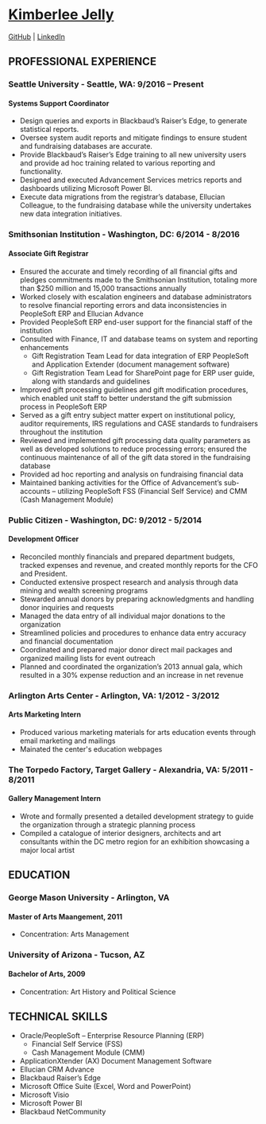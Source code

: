 
# [Kimberlee Jelly](kimberlee.jelly@gmail.com)
[GitHub](https://github.com/kjellyjones) | [LinkedIn](https://www.linkedin.com/in/kjelly)

## PROFESSIONAL EXPERIENCE
### Seattle University - Seattle, WA: 9/2016 – Present
#### Systems Support Coordinator
+ Design queries and exports in Blackbaud’s Raiser’s Edge, to generate statistical reports.
+ Oversee system audit reports and mitigate findings to ensure student and fundraising databases are accurate.
+ Provide Blackbaud’s Raiser’s Edge training to all new university users and provide ad hoc training related to
various reporting and functionality.
+ Designed and executed Advancement Services metrics reports and dashboards utilizing Microsoft Power BI.
+ Execute data migrations from the registrar’s database, Ellucian Colleague, to the fundraising database while the
university undertakes new data integration initiatives.

### Smithsonian Institution - Washington, DC: 6/2014 - 8/2016
#### Associate Gift Registrar
+ Ensured the accurate and timely recording of all financial gifts and pledges commitments made to the Smithsonian Institution, totaling more than $250 million and 15,000 transactions annually
+ Worked closely with escalation engineers and database administrators to resolve financial reporting errors and data inconsistencies in PeopleSoft ERP and Ellucian Advance
+ Provided PeopleSoft ERP end-user support for the financial staff of the institution
+ Consulted with Finance, IT and database teams on system and reporting enhancements
  + Gift Registration Team Lead for data integration of ERP PeopleSoft and Application Extender (document management software)
  + Gift Registration Team Lead for SharePoint page for ERP user guide, along with standards and guidelines 
+ Improved gift processing guidelines and gift modification procedures, which enabled unit staff to better understand the gift submission process in PeopleSoft ERP
+ Served as a gift entry subject matter expert on institutional policy, auditor requirements, IRS regulations and CASE standards to fundraisers throughout the institution
+ Reviewed and implemented gift processing data quality parameters as well as developed solutions to reduce processing errors; ensured the continuous maintenance of all of the gift data stored in the fundraising database
+ Provided ad hoc reporting and analysis on fundraising financial data 
+ Maintained banking activities for the Office of Advancement’s sub- accounts – utilizing PeopleSoft FSS (Financial Self Service) and CMM (Cash Management Module)

### Public Citizen - Washington, DC: 9/2012 - 5/2014
#### Development Officer
+ Reconciled monthly financials and prepared department budgets, tracked expenses and revenue, and created monthly reports for the CFO and President.
+ Conducted extensive prospect research and analysis through data mining and wealth screening programs
+ Stewarded annual donors by preparing acknowledgments and handling donor inquiries and requests
+ Managed the data entry of all individual major donations to the organization
+ Streamlined policies and procedures to enhance data entry accuracy and financial documentation
+ Coordinated and prepared major donor direct mail packages and organized mailing lists for event outreach
+ Planned and coordinated the organization’s 2013 annual gala, which resulted in a 30% expense reduction and an increase in net revenue

### Arlington Arts Center - Arlington, VA: 1/2012 - 3/2012
#### Arts Marketing Intern
+ Produced various marketing materials for arts education events through email marketing and mailings
+ Mainated the center's education webpages

### The Torpedo Factory, Target Gallery - Alexandria, VA: 5/2011 - 8/2011
#### Gallery Management Intern
+ Wrote and formally presented a detailed development strategy to guide the organization through a strategic planning process
+ Compiled a catalogue of interior designers, architects and art consultants within the DC metro region for an exhibition showcasing a major local artist

## EDUCATION
### George Mason University - Arlington, VA
#### Master of Arts Maangement, 2011
+ Concentration: Arts Management

### University of Arizona - Tucson, AZ
#### Bachelor of Arts, 2009
+ Concentration: Art History and Political Science

## TECHNICAL SKILLS
+ Oracle/PeopleSoft – Enterprise Resource Planning (ERP)
  + Financial Self Service (FSS)
  + Cash Management Module (CMM)
+ ApplicationXtender (AX) Document Management Software
+ Ellucian CRM Advance
+ Blackbaud Raiser’s Edge
+ Microsoft Office Suite (Excel, Word and PowerPoint)
+ Microsoft Visio
+ Microsoft Power BI
+ Blackbaud NetCommunity


